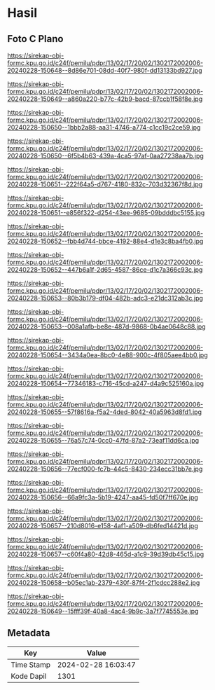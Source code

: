 # Hasil

## Foto C Plano

https://sirekap-obj-formc.kpu.go.id/c24f/pemilu/pdpr/13/02/17/20/02/1302172002006-20240228-150648--8d86e701-08dd-40f7-980f-dd13133bd927.jpg

https://sirekap-obj-formc.kpu.go.id/c24f/pemilu/pdpr/13/02/17/20/02/1302172002006-20240228-150649--a860a220-b77c-42b9-bacd-87ccb1f58f8e.jpg

https://sirekap-obj-formc.kpu.go.id/c24f/pemilu/pdpr/13/02/17/20/02/1302172002006-20240228-150650--1bbb2a88-aa31-4746-a774-c1cc19c2ce59.jpg

https://sirekap-obj-formc.kpu.go.id/c24f/pemilu/pdpr/13/02/17/20/02/1302172002006-20240228-150650--6f5b4b63-439a-4ca5-97af-0aa27238aa7b.jpg

https://sirekap-obj-formc.kpu.go.id/c24f/pemilu/pdpr/13/02/17/20/02/1302172002006-20240228-150651--222f64a5-d767-4180-832c-703d32367f8d.jpg

https://sirekap-obj-formc.kpu.go.id/c24f/pemilu/pdpr/13/02/17/20/02/1302172002006-20240228-150651--e856f322-d254-43ee-9685-09bdddbc5155.jpg

https://sirekap-obj-formc.kpu.go.id/c24f/pemilu/pdpr/13/02/17/20/02/1302172002006-20240228-150652--fbb4d744-bbce-4192-88e4-d1e3c8ba4fb0.jpg

https://sirekap-obj-formc.kpu.go.id/c24f/pemilu/pdpr/13/02/17/20/02/1302172002006-20240228-150652--447b6a1f-2d65-4587-86ce-d1c7a366c93c.jpg

https://sirekap-obj-formc.kpu.go.id/c24f/pemilu/pdpr/13/02/17/20/02/1302172002006-20240228-150653--80b3b179-df04-482b-adc3-e21dc312ab3c.jpg

https://sirekap-obj-formc.kpu.go.id/c24f/pemilu/pdpr/13/02/17/20/02/1302172002006-20240228-150653--008a1afb-be8e-487d-9868-0b4ae0648c88.jpg

https://sirekap-obj-formc.kpu.go.id/c24f/pemilu/pdpr/13/02/17/20/02/1302172002006-20240228-150654--3434a0ea-8bc0-4e88-900c-4f805aee4bb0.jpg

https://sirekap-obj-formc.kpu.go.id/c24f/pemilu/pdpr/13/02/17/20/02/1302172002006-20240228-150654--77346183-c716-45cd-a247-d4a9c525160a.jpg

https://sirekap-obj-formc.kpu.go.id/c24f/pemilu/pdpr/13/02/17/20/02/1302172002006-20240228-150655--57f8616a-f5a2-4ded-8042-40a5963d8fd1.jpg

https://sirekap-obj-formc.kpu.go.id/c24f/pemilu/pdpr/13/02/17/20/02/1302172002006-20240228-150655--76a57c74-0cc0-47fd-87a2-73eaf11dd6ca.jpg

https://sirekap-obj-formc.kpu.go.id/c24f/pemilu/pdpr/13/02/17/20/02/1302172002006-20240228-150656--77ecf000-fc7b-44c5-8430-234ecc31bb7e.jpg

https://sirekap-obj-formc.kpu.go.id/c24f/pemilu/pdpr/13/02/17/20/02/1302172002006-20240228-150656--66a9fc3a-5b19-4247-aa45-fd50f7ff670e.jpg

https://sirekap-obj-formc.kpu.go.id/c24f/pemilu/pdpr/13/02/17/20/02/1302172002006-20240228-150657--210d8016-e158-4af1-a509-db6fed14421d.jpg

https://sirekap-obj-formc.kpu.go.id/c24f/pemilu/pdpr/13/02/17/20/02/1302172002006-20240228-150657--c60f4a80-42d8-465d-a1c9-39d39db45c15.jpg

https://sirekap-obj-formc.kpu.go.id/c24f/pemilu/pdpr/13/02/17/20/02/1302172002006-20240228-150658--b05ec1ab-2379-430f-87f4-2f1cdcc288e2.jpg

https://sirekap-obj-formc.kpu.go.id/c24f/pemilu/pdpr/13/02/17/20/02/1302172002006-20240228-150649--15fff39f-40a8-4ac4-9b9c-3a7f7745553e.jpg


## Metadata

| Key        | Value               |
| ---------- | ------------------- |
| Time Stamp | 2024-02-28 16:03:47 |
| Kode Dapil | 1301                |



